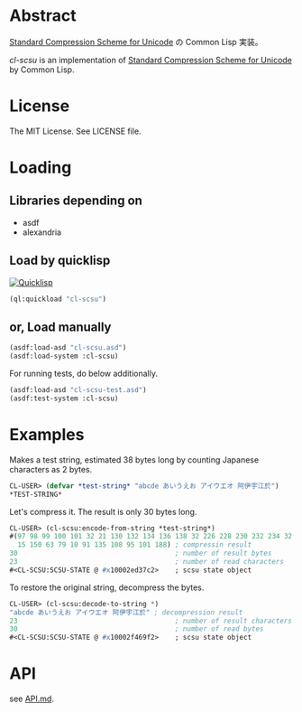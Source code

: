 # Abstract

[Standard Compression Scheme for Unicode](http://unicode.org/reports/tr6/)
の Common Lisp 実装。

*cl-scsu* is an implementation of
[Standard Compression Scheme for Unicode](http://unicode.org/reports/tr6/)
by Common Lisp.

# License

The MIT License. See LICENSE file.

# Loading

## Libraries depending on

* asdf
* alexandria

## Load by quicklisp

[![Quicklisp](http://quickdocs.org/badge/cl-scsu.svg)](http://quickdocs.org/cl-scsu/)

```lisp
(ql:quickload "cl-scsu")
```

## or, Load manually

```lisp
(asdf:load-asd "cl-scsu.asd")
(asdf:load-system :cl-scsu)
```

For running tests, do below additionally.

```lisp
(asdf:load-asd "cl-scsu-test.asd")
(asdf:test-system :cl-scsu)
```

# Examples

Makes a test string, estimated 38 bytes long by counting Japanese characters as 2 bytes.

```lisp
CL-USER> (defvar *test-string* "abcde あいうえお アイウエオ 阿伊宇江於")
*TEST-STRING*
```

Let's compress it. The result is only 30 bytes long.

```lisp
CL-USER> (cl-scsu:encode-from-string *test-string*)
#(97 98 99 100 101 32 21 130 132 134 136 138 32 226 228 230 232 234 32
  15 150 63 79 10 91 135 108 95 101 188) ; compressin result
30                                       ; number of result bytes
23                                       ; number of read characters
#<CL-SCSU:SCSU-STATE @ #x10002ed37c2>    ; scsu state object
```

To restore the original string, decompress the bytes.

```lisp
CL-USER> (cl-scsu:decode-to-string *)
"abcde あいうえお アイウエオ 阿伊宇江於" ; decompression result
23                                       ; number of result characters
30                                       ; number of read bytes
#<CL-SCSU:SCSU-STATE @ #x10002f469f2>    ; scsu state object
```

# API

see [API.md](API.md).
